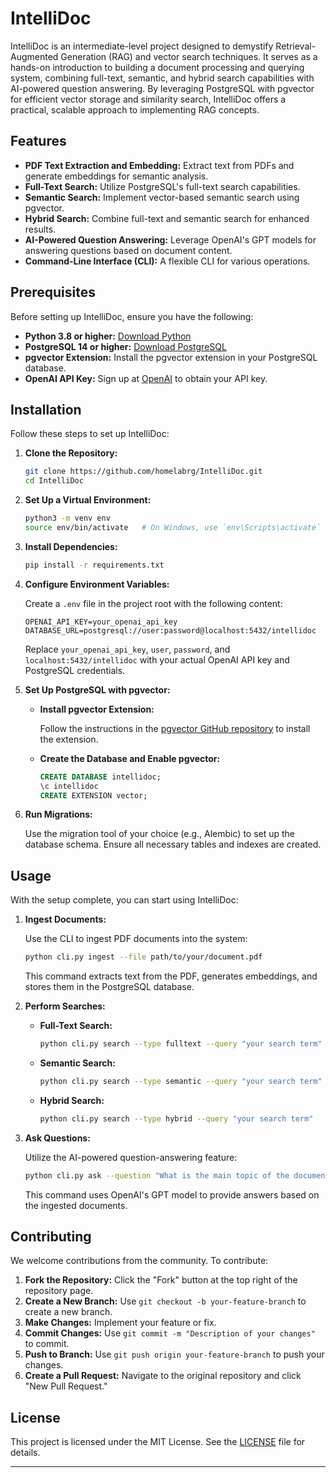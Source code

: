 # IntelliDoc

IntelliDoc is an intermediate-level project designed to demystify Retrieval-Augmented Generation (RAG) and vector search techniques. It serves as a hands-on introduction to building a document processing and querying system, combining full-text, semantic, and hybrid search capabilities with AI-powered question answering. By leveraging PostgreSQL with pgvector for efficient vector storage and similarity search, IntelliDoc offers a practical, scalable approach to implementing RAG concepts.

## Features

- **PDF Text Extraction and Embedding:** Extract text from PDFs and generate embeddings for semantic analysis.
- **Full-Text Search:** Utilize PostgreSQL's full-text search capabilities.
- **Semantic Search:** Implement vector-based semantic search using pgvector.
- **Hybrid Search:** Combine full-text and semantic search for enhanced results.
- **AI-Powered Question Answering:** Leverage OpenAI's GPT models for answering questions based on document content.
- **Command-Line Interface (CLI):** A flexible CLI for various operations.

## Prerequisites

Before setting up IntelliDoc, ensure you have the following:

- **Python 3.8 or higher:** [Download Python](https://www.python.org/downloads/)
- **PostgreSQL 14 or higher:** [Download PostgreSQL](https://www.postgresql.org/download/)
- **pgvector Extension:** Install the pgvector extension in your PostgreSQL database.
- **OpenAI API Key:** Sign up at [OpenAI](https://platform.openai.com/signup) to obtain your API key.

## Installation

Follow these steps to set up IntelliDoc:

1. **Clone the Repository:**

   ```bash
   git clone https://github.com/homelabrg/IntelliDoc.git
   cd IntelliDoc
   ```

2. **Set Up a Virtual Environment:**

   ```bash
   python3 -m venv env
   source env/bin/activate   # On Windows, use `env\Scripts\activate`
   ```

3. **Install Dependencies:**

   ```bash
   pip install -r requirements.txt
   ```

4. **Configure Environment Variables:**

   Create a `.env` file in the project root with the following content:

   ```env
   OPENAI_API_KEY=your_openai_api_key
   DATABASE_URL=postgresql://user:password@localhost:5432/intellidoc
   ```

   Replace `your_openai_api_key`, `user`, `password`, and `localhost:5432/intellidoc` with your actual OpenAI API key and PostgreSQL credentials.

5. **Set Up PostgreSQL with pgvector:**

   - **Install pgvector Extension:**

     Follow the instructions in the [pgvector GitHub repository](https://github.com/pgvector/pgvector) to install the extension.

   - **Create the Database and Enable pgvector:**

     ```sql
     CREATE DATABASE intellidoc;
     \c intellidoc
     CREATE EXTENSION vector;
     ```

6. **Run Migrations:**

   Use the migration tool of your choice (e.g., Alembic) to set up the database schema. Ensure all necessary tables and indexes are created.

## Usage

With the setup complete, you can start using IntelliDoc:

1. **Ingest Documents:**

   Use the CLI to ingest PDF documents into the system:

   ```bash
   python cli.py ingest --file path/to/your/document.pdf
   ```

   This command extracts text from the PDF, generates embeddings, and stores them in the PostgreSQL database.

2. **Perform Searches:**

   - **Full-Text Search:**

     ```bash
     python cli.py search --type fulltext --query "your search term"
     ```

   - **Semantic Search:**

     ```bash
     python cli.py search --type semantic --query "your search term"
     ```

   - **Hybrid Search:**

     ```bash
     python cli.py search --type hybrid --query "your search term"
     ```

3. **Ask Questions:**

   Utilize the AI-powered question-answering feature:

   ```bash
   python cli.py ask --question "What is the main topic of the document?"
   ```

   This command uses OpenAI's GPT model to provide answers based on the ingested documents.

## Contributing

We welcome contributions from the community. To contribute:

1. **Fork the Repository:** Click the "Fork" button at the top right of the repository page.
2. **Create a New Branch:** Use `git checkout -b your-feature-branch` to create a new branch.
3. **Make Changes:** Implement your feature or fix.
4. **Commit Changes:** Use `git commit -m "Description of your changes"` to commit.
5. **Push to Branch:** Use `git push origin your-feature-branch` to push your changes.
6. **Create a Pull Request:** Navigate to the original repository and click "New Pull Request."

## License

This project is licensed under the MIT License. See the [LICENSE](LICENSE) file for details.

---
